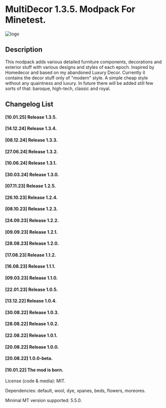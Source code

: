 # MultiDecor 1.3.5. Modpack For Minetest.
![logo](https://user-images.githubusercontent.com/25750346/185758916-9acf0ba5-5953-484f-825c-347c6ca7cddd.png)

## Description
This modpack adds various detailed furniture components, decorations and exterior stuff with various designs and styles of each epoch. Inspired by Homedecor and based on my abandoned Luxury Decor. Currently it contains the decor stuff only of "modern" style. A simple cheap style without any quaintness and luxury. In future there will be added still few sorts of that: baroque, high-tech, classic and royal.

## Changelog List
#### [10.01.25] Release 1.3.5.
#### [14.12.24] Release 1.3.4.
#### [08.12.24] Release 1.3.3.
#### [27.06.24] Release 1.3.2.
#### [10.06.24] Release 1.3.1.
#### [30.03.24] Release 1.3.0.
#### [07.11.23] Release 1.2.5.
#### [26.10.23] Release 1.2.4.
#### [08.10.23] Release 1.2.3.
#### [24.09.23] Release 1.2.2.
#### [09.09.23] Release 1.2.1.
#### [28.08.23] Release 1.2.0.
#### [17.08.23] Release 1.1.2.
#### [16.08.23] Release 1.1.1.
#### [09.03.23] Release 1.1.0.
#### [22.01.23] Release 1.0.5.
#### [13.12.22] Release 1.0.4.
#### [30.08.22] Release 1.0.3.
#### [28.08.22] Release 1.0.2.
#### [22.08.22] Release 1.0.1.
#### [20.08.22] Release 1.0.0.
#### [20.08.22] 1.0.0-beta.
#### [10.01.22] The mod is born.

License (code & media): MIT.

Dependencies: default, wool, dye, xpanes, beds, flowers, moreores.

Minimal MT version supported: 5.5.0.
